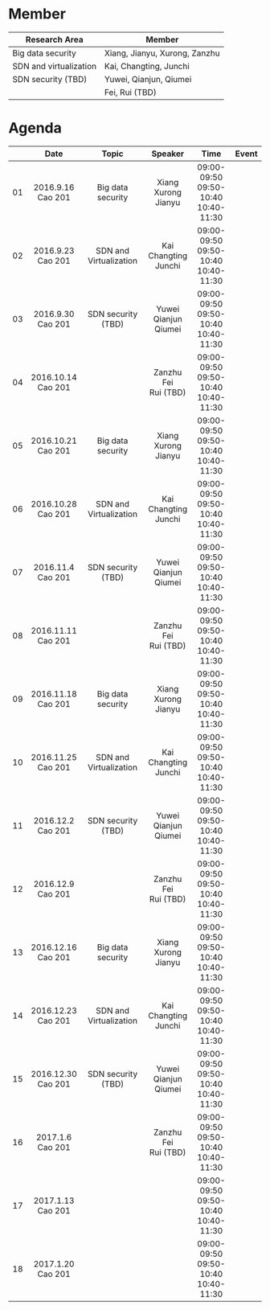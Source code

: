 # Member

|Research Area|Member|
|---|---|
|Big data security|Xiang, Jianyu, Xurong, Zanzhu|
|SDN and virtualization|Kai, Changting, Junchi|
|SDN security (TBD)|Yuwei, Qianjun, Qiumei|
||Fei, Rui (TBD)|

# Agenda

||Date|Topic|Speaker|Time|Event|
|---|:---:|:---:|:---:|:---:|:---:|
|01|2016.9.16 <br> Cao 201|Big data security|Xiang <br> Xurong <br> Jianyu|09:00-09:50 <br> 09:50-10:40 <br> 10:40-11:30|
|02|2016.9.23 <br> Cao 201|SDN and Virtualization|Kai <br> Changting <br> Junchi|09:00-09:50 <br> 09:50-10:40 <br> 10:40-11:30|
|03|2016.9.30 <br> Cao 201|SDN security (TBD)|Yuwei <br> Qianjun <br> Qiumei|09:00-09:50 <br> 09:50-10:40 <br> 10:40-11:30|
|04|2016.10.14 <br> Cao 201| |Zanzhu <br> Fei <br> Rui (TBD)|09:00-09:50 <br> 09:50-10:40 <br> 10:40-11:30|
|05|2016.10.21 <br> Cao 201|Big data security|Xiang <br> Xurong <br> Jianyu |09:00-09:50 <br> 09:50-10:40 <br> 10:40-11:30|
|06|2016.10.28 <br> Cao 201|SDN and Virtualization|Kai <br> Changting <br> Junchi|09:00-09:50 <br> 09:50-10:40 <br> 10:40-11:30|
|07|2016.11.4 <br> Cao 201|SDN security (TBD)|Yuwei <br> Qianjun <br> Qiumei|09:00-09:50 <br> 09:50-10:40 <br> 10:40-11:30|
|08|2016.11.11 <br> Cao 201| |Zanzhu <br> Fei <br> Rui (TBD)|09:00-09:50 <br> 09:50-10:40 <br> 10:40-11:30|
|09|2016.11.18 <br> Cao 201|Big data security|Xiang <br> Xurong <br> Jianyu|09:00-09:50 <br> 09:50-10:40 <br> 10:40-11:30|
|10|2016.11.25 <br> Cao 201|SDN and Virtualization|Kai <br> Changting <br> Junchi|09:00-09:50 <br> 09:50-10:40 <br> 10:40-11:30|
|11|2016.12.2 <br> Cao 201|SDN security (TBD)|Yuwei <br> Qianjun <br> Qiumei|09:00-09:50 <br> 09:50-10:40 <br> 10:40-11:30|
|12|2016.12.9 <br> Cao 201| |Zanzhu <br> Fei <br> Rui (TBD)|09:00-09:50 <br> 09:50-10:40 <br> 10:40-11:30|
|13|2016.12.16 <br> Cao 201|Big data security|Xiang <br> Xurong <br> Jianyu|09:00-09:50 <br> 09:50-10:40 <br> 10:40-11:30|
|14|2016.12.23 <br> Cao 201|SDN and Virtualization|Kai <br> Changting <br> Junchi|09:00-09:50 <br> 09:50-10:40 <br> 10:40-11:30|
|15|2016.12.30 <br> Cao 201|SDN security (TBD)|Yuwei <br> Qianjun <br> Qiumei|09:00-09:50 <br> 09:50-10:40 <br> 10:40-11:30|
|16|2017.1.6 <br> Cao 201| |Zanzhu <br> Fei <br> Rui (TBD)|09:00-09:50 <br> 09:50-10:40 <br> 10:40-11:30|
|17|2017.1.13 <br> Cao 201| | |09:00-09:50 <br> 09:50-10:40 <br> 10:40-11:30|
|18|2017.1.20 <br> Cao 201| | |09:00-09:50 <br> 09:50-10:40 <br> 10:40-11:30|